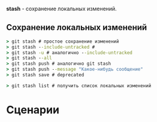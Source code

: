 **stash** - сохранение локальных изменений.
## Сохранение локальных изменений
```cmd
> git stash # простое сохранение изменений
> git stash --include-untracked #
> git stash -u # аналогично --include-untracked
> git stash --all
> git stash push # аналогично git stash
> git stash push --message "Какое-нибудь сообщение"
> git stash save # deprecated
```
```cmd
> git stash list # получить список локальных изменений
```
# Сценарии
